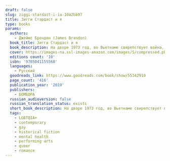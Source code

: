 ```yaml
---
draft: false
slug: ziggi-stardast-i-ia-10a2bb97
title: Зигги Стардаст и я
type: books
params:
  authors:
    - Джеймс Брендон (James Brandon)
  book_title: Зигги Стардаст и я
  book_description: На дворе 1973 год, во Вьетнаме свирепствует война. В США гомосексуальность преследуется законом.Жизнь Джонатана напоминает кромешный ад - над ним издеваются в школе, дядю держат в психбольнице, а отец беспробудно пьет. Скоро наступят летние каникулы, и его единственная подруга уедет из города.Чтобы спрятаться от окружающей боли и жестокости, он погружается в мир своих фантазий. Только там он может быть собой и не бояться своих желаний, ведь гомосексуализм считается болезнью. Джонатан очень хочет стать нормальным, поэтому ходит на мучительные процедуры электрошоком.но в один из дней он встречает Уэба, и дружба с ним меняет его жизнь навсегда.
  cover: https://images-na.ssl-images-amazon.com/images/S/compressed.photo.goodreads.com/books/1600167420i/55342910.jpg
  editions count: '10'
  isbn: '9785041155568'
  languages:
    - Русский
  goodreads_link: https://www.goodreads.com/book/show/55342910
  page_count: '416'
  publication_year: '2019'
  publishers:
    - БОМБОРА
  russian_audioversion: false
  russian_translation_status: exists
  short_book_description: На дворе 1973 год, во Вьетнаме свирепствует война. В США гомосексуальность преследуется законом.Жизнь Джонатана напоминает кромешный ад - над ним издеваются в школе, дядю держат в психбольнице, а...
  tags:
    - LGBTQIA+
    - contemporary
    - gay
    - historical fiction
    - mental health
    - performing arts
    - queer
    - romance
---
```


